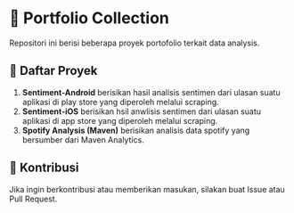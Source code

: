 # 🚀 Portfolio Collection

Repositori ini berisi beberapa proyek portofolio terkait data analysis.

## 📁 Daftar Proyek
1. **Sentiment-Android** berisikan hasil analisis sentimen dari ulasan suatu aplikasi di play store yang diperoleh melalui scraping.
2. **Sentiment-iOS** berisikan hsil anwlisis sentimen dari ulasan suatu aplikasi di app store yang diperoleh melalui scraping.
3. **Spotify Analysis (Maven)** berisikan analisis data spotify yang bersumber dari Maven Analytics.

## 🤝 Kontribusi
Jika ingin berkontribusi atau memberikan masukan, silakan buat Issue atau Pull Request.
